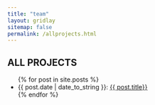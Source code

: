 ```yaml
---
title: "team"
layout: gridlay
sitemap: false
permalink: /allprojects.html
---
```


## ALL PROJECTS

<ul>
{% for post in site.posts %}
    <div class="jumbotron">
        <li>{{ post.date | date_to_string }}: <a href="{{ site.url }}{{ site.baseurl }}{{ post.url }}">{{ post.title}}</a></li>
    </div>
{% endfor %}
</ul>


